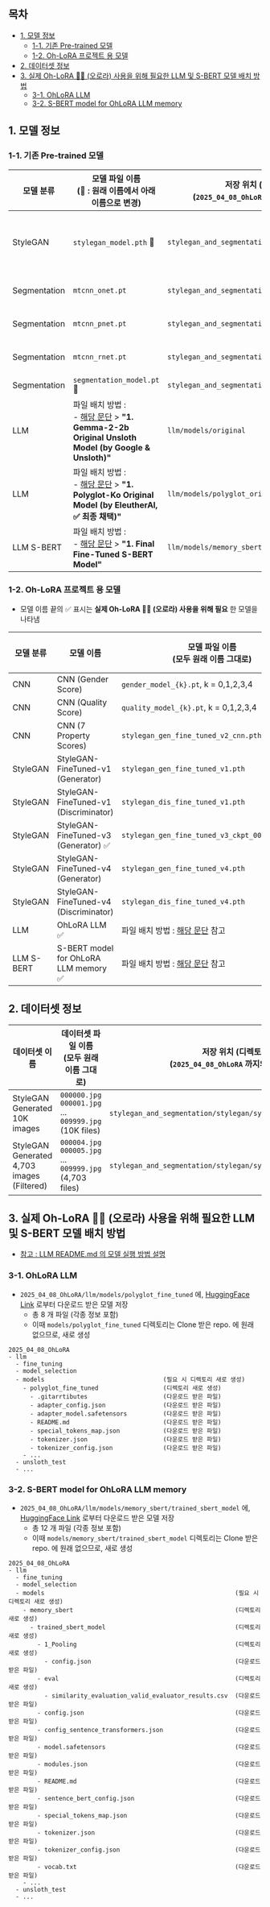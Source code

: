 ## 목차

* [1. 모델 정보](#1-모델-정보)
  * [1-1. 기존 Pre-trained 모델](#1-1-기존-pre-trained-모델)
  * [1-2. Oh-LoRA 프로젝트 용 모델](#1-2-oh-lora-프로젝트-용-모델)
* [2. 데이터셋 정보](#2-데이터셋-정보)
* [3. 실제 Oh-LoRA 👱‍♀️ (오로라) 사용을 위해 필요한 LLM 및 S-BERT 모델 배치 방법](#3-실제-oh-lora--오로라-사용을-위해-필요한-llm-및-s-bert-모델-배치-방법)
  * [3-1. OhLoRA LLM](#3-1-ohlora-llm)
  * [3-2. S-BERT model for OhLoRA LLM memory](#3-2-s-bert-model-for-ohlora-llm-memory)

## 1. 모델 정보

### 1-1. 기존 Pre-trained 모델

| 모델 분류        | 모델 파일 이름<br>(🔄 : 원래 이름에서 아래 이름으로 변경)                                                                                                         | 저장 위치 (디렉토리)<br>(```2025_04_08_OhLoRA``` 까지의 경로 제외) | 다운로드 주소 (출처)                                                                                                              |
|--------------|-----------------------------------------------------------------------------------------------------------------------------------------------|-----------------------------------------------------|---------------------------------------------------------------------------------------------------------------------------|
| StyleGAN     | ```stylegan_model.pth``` 🔄                                                                                                                   | ```stylegan_and_segmentation/stylegan```            | [GenForce GitHub](https://github.com/genforce/genforce/blob/master/MODEL_ZOO.md) > StyleGAN Ours > celeba_partial-256x256 |
| Segmentation | ```mtcnn_onet.pt```                                                                                                                           | ```stylegan_and_segmentation/segmentation/models``` | [FaceNet Timesler GitHub](https://github.com/timesler/facenet-pytorch/blob/master/data)                                   |
| Segmentation | ```mtcnn_pnet.pt```                                                                                                                           | ```stylegan_and_segmentation/segmentation/models``` | [FaceNet Timesler GitHub](https://github.com/timesler/facenet-pytorch/blob/master/data)                                   |
| Segmentation | ```mtcnn_rnet.pt```                                                                                                                           | ```stylegan_and_segmentation/segmentation/models``` | [FaceNet Timesler GitHub](https://github.com/timesler/facenet-pytorch/blob/master/data)                                   |
| Segmentation | ```segmentation_model.pt``` 🔄                                                                                                                | ```stylegan_and_segmentation/segmentation/models``` | [FaceXFormer HuggingFace](https://huggingface.co/kartiknarayan/facexformer/tree/main/ckpts)                               |
| LLM          | 파일 배치 방법 :<br>- [해당 문단](llm/README.md#4-1-prepare-model-gemma-2-2b-based) > **"1. Gemma-2-2b Original Unsloth Model (by Google & Unsloth)"**  | ```llm/models/original```                           | [Gemma-2 2B HuggingFace](https://huggingface.co/unsloth/gemma-2-2b-it/tree/main)                                          |
| LLM          | 파일 배치 방법 :<br>- [해당 문단](llm/README.md#4-2-prepare-model-polyglot-ko-13b-based) > **"1. Polyglot-Ko Original Model (by EleutherAI, ✅ 최종 채택)"** | ```llm/models/polyglot_original```                  | [Polyglot-Ko 1.3B HuggingFace](https://huggingface.co/EleutherAI/polyglot-ko-1.3b/tree/main)                              |
| LLM S-BERT   | 파일 배치 방법 :<br>- [해당 문단](llm/README.md#4-3-prepare-s-bert-model) > **"1. Final Fine-Tuned S-BERT Model"**                                      | ```llm/models/memory_sbert/trained_sbert_model```   | [RoBERTa-base HuggingFace](https://huggingface.co/klue/roberta-base/tree/main)                                            |                                      

### 1-2. Oh-LoRA 프로젝트 용 모델

* 모델 이름 끝의 ✅ 표시는 **실제 Oh-LoRA 👱‍♀️ (오로라) 사용을 위해 필요** 한 모델을 나타냄

| 모델 분류      | 모델 이름                                 | 모델 파일 이름<br>(모두 원래 이름 그대로)                                     | 저장 위치 (디렉토리)<br>(```2025_04_08_OhLoRA``` 까지의 경로 제외) | 다운로드 주소 (출처)                                                                                  |
|------------|---------------------------------------|----------------------------------------------------------------|-----------------------------------------------------|-----------------------------------------------------------------------------------------------|
| CNN        | CNN (Gender Score)                    | ```gender_model_{k}.pt```, k = 0,1,2,3,4                       | ```stylegan_and_segmentation/cnn/models```          | [Hugging Face](https://huggingface.co/daebakgazua/250408_OhLoRA_CNNs/tree/main)               |
| CNN        | CNN (Quality Score)                   | ```quality_model_{k}.pt```, k = 0,1,2,3,4                      | ```stylegan_and_segmentation/cnn/models```          | [Hugging Face](https://huggingface.co/daebakgazua/250408_OhLoRA_CNNs/tree/main)               |
| CNN        | CNN (7 Property Scores)               | ```stylegan_gen_fine_tuned_v2_cnn.pth```                       | ```stylegan_and_segmentation/stylegan_modified```   | [Hugging Face](https://huggingface.co/daebakgazua/250408_OhLoRA_StyleGAN_FineTuned/tree/main) |
| StyleGAN   | StyleGAN-FineTuned-v1 (Generator)     | ```stylegan_gen_fine_tuned_v1.pth```                           | ```stylegan_and_segmentation/stylegan_modified```   | [Hugging Face](https://huggingface.co/daebakgazua/250408_OhLoRA_StyleGAN_FineTuned/tree/main) |
| StyleGAN   | StyleGAN-FineTuned-v1 (Discriminator) | ```stylegan_dis_fine_tuned_v1.pth```                           | ```stylegan_and_segmentation/stylegan_modified```   | [Hugging Face](https://huggingface.co/daebakgazua/250408_OhLoRA_StyleGAN_FineTuned/tree/main) |
| StyleGAN   | StyleGAN-FineTuned-v3 (Generator) ✅   | ```stylegan_gen_fine_tuned_v3_ckpt_0005_gen.pth```             | ```stylegan_and_segmentation/stylegan_modified```   | [Hugging Face](https://huggingface.co/daebakgazua/250408_OhLoRA_StyleGAN_FineTuned/tree/main) |
| StyleGAN   | StyleGAN-FineTuned-v4 (Generator)     | ```stylegan_gen_fine_tuned_v4.pth```                           | ```stylegan_and_segmentation/stylegan_modified```   | [Hugging Face](https://huggingface.co/daebakgazua/250408_OhLoRA_StyleGAN_FineTuned/tree/main) |
| StyleGAN   | StyleGAN-FineTuned-v4 (Discriminator) | ```stylegan_dis_fine_tuned_v4.pth```                           | ```stylegan_and_segmentation/stylegan_modified```   | [Hugging Face](https://huggingface.co/daebakgazua/250408_OhLoRA_StyleGAN_FineTuned/tree/main) |
| LLM        | OhLoRA LLM ✅                          | 파일 배치 방법 : [해당 문단](#3-1-ohlora-llm) 참고                         | ```llm/models/polyglot_fine_tuned```                | [Hugging Face](https://huggingface.co/daebakgazua/250408_OhLoRA_LLM/tree/main)                |
| LLM S-BERT | S-BERT model for OhLoRA LLM memory ✅  | 파일 배치 방법 : [해당 문단](#3-2-s-bert-model-for-ohlora-llm-memory) 참고 | ```llm/models/memory_sbert/trained_sbert_model```   | [Hugging Face](https://huggingface.co/daebakgazua/250408_OhLoRA_LLM_SBERT/tree/main)          |

## 2. 데이터셋 정보

| 데이터셋 이름                                    | 데이터셋 파일 이름<br>(모두 원래 이름 그대로)                                         | 저장 위치 (디렉토리)<br>(```2025_04_08_OhLoRA``` 까지의 경로 제외)                  | 다운로드 주소 (출처)                                                                                   |
|--------------------------------------------|----------------------------------------------------------------------|----------------------------------------------------------------------|------------------------------------------------------------------------------------------------|
| StyleGAN Generated 10K images              | ```000000.jpg``` ```000001.jpg``` ... ```009999.jpg``` (10K files)   | ```stylegan_and_segmentation/stylegan/synthesize_results```          | [Hugging Face](https://huggingface.co/datasets/daebakgazua/250408_OhLoRA_all_generated_images) |
| StyleGAN Generated 4,703 images (Filtered) | ```000004.jpg``` ```000005.jpg``` ... ```009999.jpg``` (4,703 files) | ```stylegan_and_segmentation/stylegan/synthesize_results_filtered``` | [Hugging Face](https://huggingface.co/datasets/daebakgazua/250408_OhLoRA_filtered_images)      |

## 3. 실제 Oh-LoRA 👱‍♀️ (오로라) 사용을 위해 필요한 LLM 및 S-BERT 모델 배치 방법

* [참고 : LLM README.md 의 모델 실행 방법 설명](llm/README.md#4-test--run-model)

### 3-1. OhLoRA LLM

* ```2025_04_08_OhLoRA/llm/models/polyglot_fine_tuned``` 에, [HuggingFace Link](https://huggingface.co/daebakgazua/250408_OhLoRA_LLM/tree/main) 로부터 다운로드 받은 모델 저장
  * 총 8 개 파일 (각종 정보 포함)
  * 이때 ```models/polyglot_fine_tuned``` 디렉토리는 Clone 받은 repo. 에 원래 없으므로, 새로 생성

```
2025_04_08_OhLoRA
- llm
  - fine_tuning
  - model_selection
  - models                                 (필요 시 디렉토리 새로 생성)
    - polyglot_fine_tuned                  (디렉토리 새로 생성)
      - .gitarrtibutes                     (다운로드 받은 파일)
      - adapter_config.json                (다운로드 받은 파일)
      - adapter_model.safetensors          (다운로드 받은 파일)
      - README.md                          (다운로드 받은 파일)
      - special_tokens_map.json            (다운로드 받은 파일)
      - tokenizer.json                     (다운로드 받은 파일)
      - tokenizer_config.json              (다운로드 받은 파일)
    - ...
  - unsloth_test
  - ...  
```

### 3-2. S-BERT model for OhLoRA LLM memory

* ```2025_04_08_OhLoRA/llm/models/memory_sbert/trained_sbert_model``` 에, [HuggingFace Link](https://huggingface.co/daebakgazua/250408_OhLoRA_LLM_SBERT/tree/main) 로부터 다운로드 받은 모델 저장
  * 총 12 개 파일 (각종 정보 포함)
  * 이때 ```models/memory_sbert/trained_sbert_model``` 디렉토리는 Clone 받은 repo. 에 원래 없으므로, 새로 생성

```
2025_04_08_OhLoRA
- llm
  - fine_tuning
  - model_selection
  - models                                                     (필요 시 디렉토리 새로 생성)
    - memory_sbert                                             (디렉토리 새로 생성)
      - trained_sbert_model                                    (디렉토리 새로 생성)
        - 1_Pooling                                            (디렉토리 새로 생성)
          - config.json                                        (다운로드 받은 파일)
        - eval                                                 (디렉토리 새로 생성)
          - similarity_evaluation_valid_evaluator_results.csv  (다운로드 받은 파일)
        - config.json                                          (다운로드 받은 파일)
        - config_sentence_transformers.json                    (다운로드 받은 파일)
        - model.safetensors                                    (다운로드 받은 파일)
        - modules.json                                         (다운로드 받은 파일)
        - README.md                                            (다운로드 받은 파일)
        - sentence_bert_config.json                            (다운로드 받은 파일)
        - special_tokens_map.json                              (다운로드 받은 파일)
        - tokenizer.json                                       (다운로드 받은 파일)
        - tokenizer_config.json                                (다운로드 받은 파일)
        - vocab.txt                                            (다운로드 받은 파일)
    - ...
  - unsloth_test
  - ...  
```